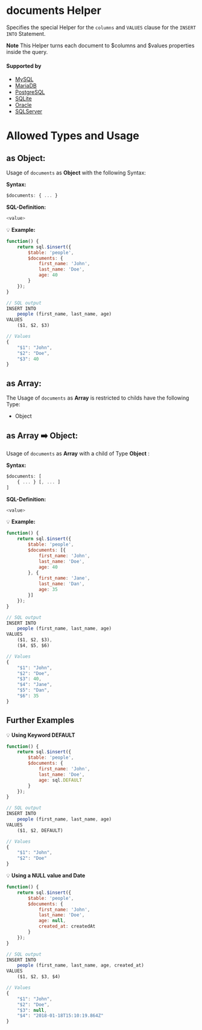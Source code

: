 # documents Helper
Specifies the special Helper for the `columns` and `VALUES` clause for the `INSERT INTO` Statement.

**Note** This Helper turns each document to $columns and $values properties inside the query.

#### Supported by
- [MySQL](https://dev.mysql.com/doc/refman/5.7/en/insert.html)
- [MariaDB](https://mariadb.com/kb/en/library/insert/)
- [PostgreSQL](https://www.postgresql.org/docs/9.5/static/sql-insert.html)
- [SQLite](https://sqlite.org/lang_insert.html)
- [Oracle](https://docs.oracle.com/cd/B12037_01/server.101/b10759/statements_9014.htm#i2111652)
- [SQLServer](https://docs.microsoft.com/en-us/sql/t-sql/statements/insert-transact-sql)

# Allowed Types and Usage

## as Object:

Usage of `documents` as **Object** with the following Syntax:

**Syntax:**

```javascript
$documents: { ... }
```

**SQL-Definition:**
```javascript
<value>
```

:bulb: **Example:**
```javascript
function() {
    return sql.$insert({
        $table: 'people',
        $documents: {
            first_name: 'John',
            last_name: 'Doe',
            age: 40
        }
    });
}

// SQL output
INSERT INTO
    people (first_name, last_name, age)
VALUES
    ($1, $2, $3)

// Values
{
    "$1": "John",
    "$2": "Doe",
    "$3": 40
}
```

## as Array:

The Usage of `documents` as **Array** is restricted to childs have the following Type:

- Object

## as Array :arrow_right: Object:

Usage of `documents` as **Array** with a child of Type **Object** :

**Syntax:**

```javascript
$documents: [
    { ... } [, ... ]
]
```

**SQL-Definition:**
```javascript
<value>
```

:bulb: **Example:**
```javascript
function() {
    return sql.$insert({
        $table: 'people',
        $documents: [{
            first_name: 'John',
            last_name: 'Doe',
            age: 40
        }, {
            first_name: 'Jane',
            last_name: 'Dan',
            age: 35
        }]
    });
}

// SQL output
INSERT INTO
    people (first_name, last_name, age)
VALUES
    ($1, $2, $3),
    ($4, $5, $6)

// Values
{
    "$1": "John",
    "$2": "Doe",
    "$3": 40,
    "$4": "Jane",
    "$5": "Dan",
    "$6": 35
}
```
## Further Examples

:bulb: **Using Keyword DEFAULT**
```javascript
function() {
    return sql.$insert({
        $table: 'people',
        $documents: {
            first_name: 'John',
            last_name: 'Doe',
            age: sql.DEFAULT
        }
    });
}

// SQL output
INSERT INTO
    people (first_name, last_name, age)
VALUES
    ($1, $2, DEFAULT)

// Values
{
    "$1": "John",
    "$2": "Doe"
}
```

:bulb: **Using a NULL value and Date**
```javascript
function() {
    return sql.$insert({
        $table: 'people',
        $documents: {
            first_name: 'John',
            last_name: 'Doe',
            age: null,
            created_at: createdAt
        }
    });
}

// SQL output
INSERT INTO
    people (first_name, last_name, age, created_at)
VALUES
    ($1, $2, $3, $4)

// Values
{
    "$1": "John",
    "$2": "Doe",
    "$3": null,
    "$4": "2018-01-18T15:10:19.864Z"
}
```

